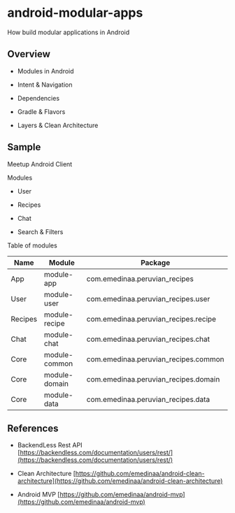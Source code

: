 # android-modular-apps

How build modular applications in Android 

## Overview 

- Modules in Android

- Intent & Navigation

- Dependencies

- Gradle & Flavors

- Layers & Clean Architecture

## Sample 

Meetup Android Client

Modules

- User 

- Recipes

- Chat

- Search & Filters

Table of modules

Name | Module  | Package 
------------ | ------------- | ------------- 
App | module-app | com.emedinaa.peruvian_recipes
User | module-user | com.emedinaa.peruvian_recipes.user
Recipes | module-recipe | com.emedinaa.peruvian_recipes.recipe
Chat | module-chat | com.emedinaa.peruvian_recipes.chat
Core | module-common | com.emedinaa.peruvian_recipes.common
Core | module-domain | com.emedinaa.peruvian_recipes.domain
Core | module-data | com.emedinaa.peruvian_recipes.data

  
## References 

- BackendLess Rest API [https://backendless.com/documentation/users/rest/](https://backendless.com/documentation/users/rest/)

- Clean Architecture [https://github.com/emedinaa/android-clean-architecture](https://github.com/emedinaa/android-clean-architecture)

- Android MVP [https://github.com/emedinaa/android-mvp](https://github.com/emedinaa/android-mvp)
